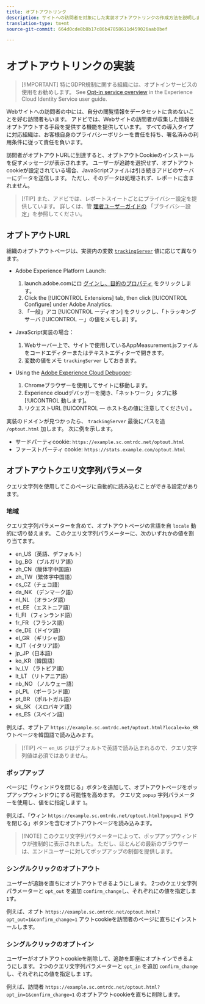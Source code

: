 ```yaml
---
title: オプトアウトリンク
description: サイトへの訪問者を対象にした実装オプトアウトリンクの作成方法を説明します。
translation-type: tm+mt
source-git-commit: 664d0cde8b8b17c86b47858611d459026aab0bef

---
```



# オプトアウトリンクの実装

> [!IMPORTANT] 特にGDPR規制に関する組織には、オプトインサービスの使用をお勧めします。 See [Opt-in service overview](https://docs.adobe.com/content/help/en/id-service/using/implementation/opt-in-service/optin-overview.html) in the Experience Cloud Identity Service user guide.

Webサイトへの訪問者の中には、自分の閲覧情報をデータセットに含めないことを好む訪問者もいます。 アドビでは、Webサイトの訪問者が収集した情報をオプトアウトする手段を提供する機能を提供しています。 すべての導入タイプに対応組織は、お客様自身のプライバシーポリシーを責任を持ち、署名済みの利用条件に従って責任を負います。

訪問者がオプトアウトURLに到達すると、オプトアウトCookieのインストールを促すメッセージが表示されます。 ユーザーが追跡を選択せず、オプトアウトcookieが設定されている場合、JavaScriptファイルは引き続きアドビのサーバーにデータを送信します。 ただし、そのデータは処理されず、レポートに含まれません。

> [!TIP] また、アドビでは、レポートスイートごとにプライバシー設定を提供しています。 詳しくは、管 [理者ユーザーガイドの](../../admin/admin/privacy-settings.md) 「プライバシー設定」を参照してください。

## オプトアウトURL

組織のオプトアウトページは、実装内の変数 [`trackingServer`](../vars/config-vars/trackingserver.md) 値に応じて異なります。

* Adobe Experience Platform Launch:
   1. launch.adobe.comにロ [グインし、目的のプロパティ](https://launch.adobe.com) をクリックします。
   2. Click the [!UICONTROL Extensions] tab, then click [!UICONTROL Configure] under Adobe Analytics.
   3. 「一般」アコ [!UICONTROL ーディオン] をクリックし、「トラッキングサーバ [!UICONTROL ー」の値をメモしま] す。

* JavaScript実装の場合：
   1. Webサーバー上で、サイトで使用しているAppMeasurement.jsファイルをコードエディターまたはテキストエディターで開きます。
   2. 変数の値をメモ `trackingServer` しておきます。

* Using the [Adobe Experience Cloud Debugger](https://docs.adobe.com/content/help/en/debugger/using/experience-cloud-debugger.html):
   1. Chromeブラウザーを使用してサイトに移動します。
   2. Experience cloudデバッガーを開き、「ネットワーク」タブに移 [!UICONTROL 動します]。
   3. リクエストURL [!UICONTROL — ホスト名の値に注意してください] 。

実装のドメインが見つかったら、 `trackingServer` 最後にパスを追 `/optout.html` 加します。 次に例を示します。

* サードパーティcookie: `https://example.sc.omtrdc.net/optout.html`
* ファーストパーティ cookie: `https://stats.example.com/optout.html`

## オプトアウトクエリ文字列パラメータ

クエリ文字列を使用してこのページに自動的に読み込むことができる設定があります。

### 地域

クエリ文字列パラメーターを含めて、オプトアウトページの言語を自 `locale` 動的に切り替えます。 このクエリ文字列パラメーターに、次のいずれかの値を割り当てます。

* en_US（英語、デフォルト）
* bg_BG （ブルガリア語）
* zh_CN（簡体字中国語）
* zh_TW（繁体字中国語）
* cs_CZ（チェコ語）
* da_NK （デンマーク語）
* nl_NL （オランダ語）
* et_EE （エストニア語）
* fi_FI （フィンランド語）
* fr_FR （フランス語）
* de_DE（ドイツ語）
* el_GR （ギリシャ語）
* it_IT（イタリア語）
* jp_JP（日本語）
* ko_KR（韓国語）
* lv_LV （ラトビア語）
* lt_LT （リトアニア語）
* nb_NO （ノルウェー語）
* pl_PL （ポーランド語）
* pt_BR （ポルトガル語）
* sk_SK （スロバキア語）
* es_ES（スペイン語）

例えば、オプトア `https://example.sc.omtrdc.net/optout.html?locale=ko_KR` ウトページを韓国語で読み込みます。

> [!TIP] ペー `en_US` ジはデフォルトで英語で読み込まれるので、クエリ文字列値は必須ではありません。

### ポップアップ

ページに「ウィンドウを閉じる」ボタンを追加して、オプトアウトページをポップアップウィンドウにする可能性を高めます。 クエリ文 `popup` 字列パラメーターを使用し、値をに指定します `1`。

例えば、「ウィン `https://example.sc.omtrdc.net/optout.html?popup=1` ドウを閉じる」ボタンを含むオプトアウトページを読み込みます。

> [!NOTE] このクエリ文字列パラメーターによって、ポップアップウィンドウが強制的に表示されました。 ただし、ほとんどの最新のブラウザーは、エンドユーザーに対してポップアップの制御を提供します。

### シングルクリックのオプトアウト

ユーザーが追跡を直ちにオプトアウトできるようにします。 2つのクエリ文字列パラメーターと `opt_out` を追加 `confirm_change`し、それぞれにの値を指定しま `1`す。

例えば、オプト `https://example.sc.omtrdc.net/optout.html?opt_out=1&confirm_change=1` アウトcookieを訪問者のページに直ちにインストールします。

### シングルクリックのオプトイン

ユーザーがオプトアウトcookieを削除して、追跡を即座にオプトインできるようにします。 2つのクエリ文字列パラメーターと `opt_in` を追加 `confirm_change`し、それぞれにの値を指定しま `1`す。

例えば、訪問者 `https://example.sc.omtrdc.net/optout.html?opt_in=1&confirm_change=1` のオプトアウトcookieを直ちに削除します。
